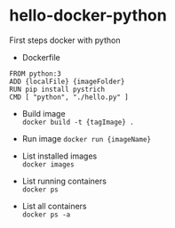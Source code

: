 # hello-docker-python
First steps docker with python

- Dockerfile
```
FROM python:3 
ADD {localFile} {imageFolder} 
RUN pip install pystrich  
CMD [ "python", "./hello.py" ]
```

- Build image  
```docker build -t {tagImage} . ```

- Run image 
```docker run {imageName}```

- List installed images  
``` docker images ```

- List running containers  
```docker ps ```

- List all containers  
```docker ps -a```
